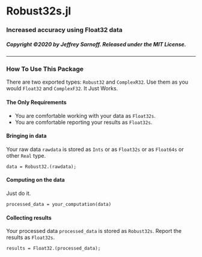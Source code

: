 # Robust32s.jl
### Increased accuracy using Float32 data

##### Copyright ©2020 by Jeffrey Sarnoff.  Released under the MIT License.

----

### How To Use This Package

There are two exported types: `Robust32` and `ComplexR32`.  Use them as you would `Float32` and `ComplexF32`.
It Just Works.

#### The Only Requirements

- You are comfortable working with your data as `Float32s`.
- You are comfortable reporting your results as `Float32s`.

#### Bringing in data

Your raw data `rawdata` is stored as `Ints` or as `Float32s` or as `Float64s` or other `Real` type.

`data = Robust32.(rawdata);`

#### Computing on the data

Just do it.

`processed_data = your_computation(data)`

#### Collecting results

Your processed data `processed_data` is stored as `Robust32s`. Report the results as `Float32s`.

`results = Float32.(processed_data);`



